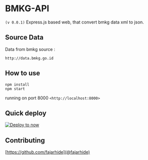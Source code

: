# BMKG-API
`(v 0.0.1)` Express.js based web, that convert bmkg data xml to json.

## Source Data

Data from bmkg source :
```
http://data.bmkg.go.id
```

## How to use

```
npm install
npm start
```
running on port 8000  `<http://localhost:8000>`
## Quick deploy
[![Deploy to now](https://deploy.now.sh/static/button.svg)](https://deploy.now.sh/?repo=https://github.com/fajarhide/bmkg-api)

## Contributing

[https://github.com/fajarhide](@fajarhide)
